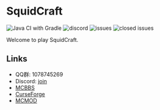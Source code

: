 # SquidCraft

![Java CI with Gradle](https://github.com/Over-Run/SquidCraft/workflows/Java%20CI%20with%20Gradle/badge.svg?branch=1.16.x)
![discord](https://img.shields.io/discord/699898538112450651)
![issues](https://img.shields.io/github/issues-raw/Over-Run/SquidCraft)
![closed issues](https://img.shields.io/github/issues-closed-raw/Over-Run/SquidCraft)

Welcome to play SquidCraft.

## Links

- QQ群: 1078745269
- Discord: [join](https://discord.gg/yDrFqRU)
- [MCBBS](https://www.mcbbs.net/thread-1025201-1-1.html)
- [CurseForge](https://www.curseforge.com/minecraft/mc-mods/squidcraft)
- [MCMOD](https://www.mcmod.cn/class/2507.html)
